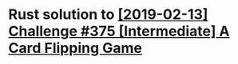 # Rust solution to [[2019-02-13] Challenge #375 [Intermediate] A Card Flipping Game](https://www.reddit.com/r/dailyprogrammer/comments/aq6gfy/20190213_challenge_375_intermediate_a_card/)
